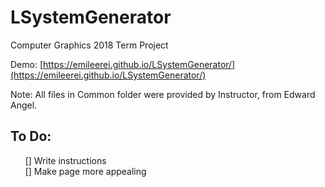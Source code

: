 # LSystemGenerator
Computer Graphics 2018 Term Project

Demo: [https://emileerei.github.io/LSystemGenerator/](https://emileerei.github.io/LSystemGenerator/)

Note: All files in Common folder were provided by Instructor, from Edward Angel.

## To Do:
&nbsp;&nbsp;&nbsp;&nbsp;&nbsp;&nbsp;[] Write instructions  
&nbsp;&nbsp;&nbsp;&nbsp;&nbsp;&nbsp;[] Make page more appealing

